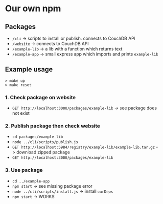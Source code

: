 # Our own npm

## Packages

- `/cli` -> scripts to install or publish. connects to CouchDB API
- `/website` -> connects to CouchDB API
- `/example-lib` -> a lib with a function which returns text
- `/example-app` -> small express app which imports and prints `example-lib`

## Example usage

    > make up
    > make reset

### 1. Check package on website

- `GET http://localhost:3000/packages/example-lib` -> see package does not exist

### 2. Publish package then check website

- `cd packages/example-lib`
- `node ../cli/scripts/publish.js`
- `GET http://localhost:5984/registry/example-lib/example-lib.tar.gz` -> download zipped package
- `GET http://localhost:3000/packages/example-lib`

### 3. Use package

- `cd ../example-app`
- `npm start` -> see missing package error
- `node ../cli/scripts/install.js` -> install `ourDeps`
- `npm start` -> WORKS

